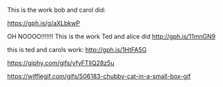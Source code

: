 This is the work bob and carol did:

https://gph.is/g/aXLbkwP


OH NOOOO!!!!!!!
This is the work Ted and alice did 
http://gph.is/11mnGN9

this is ted and carols work:
http://gph.is/1HtFA5G

https://giphy.com/gifs/yfyFTllQ28z5u

https://wifflegif.com/gifs/506183-chubby-cat-in-a-small-box-gif
